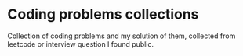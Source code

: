# Coding problems collections

Collection of coding problems and my solution of them, collected from leetcode or interview question I found public.
